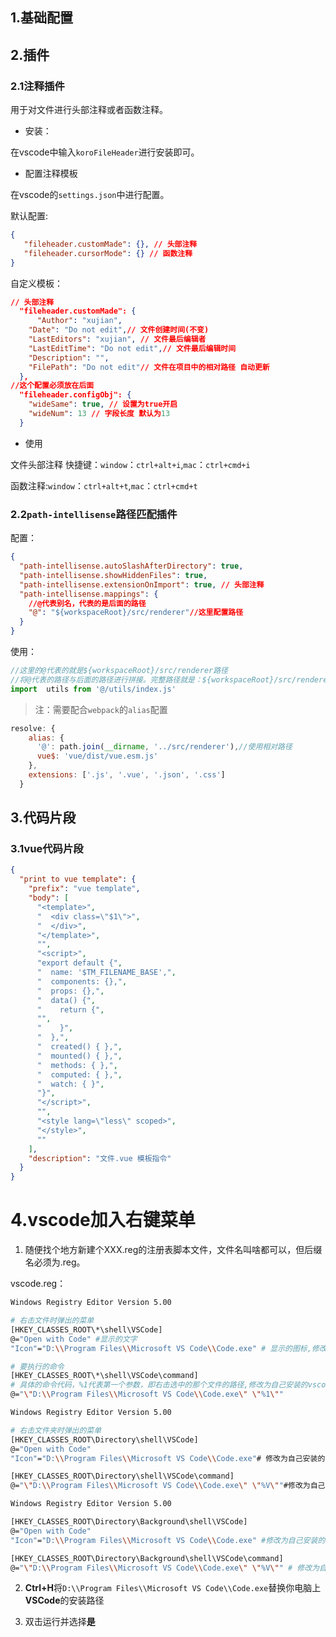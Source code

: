 ## 1.基础配置

## 2.插件

### 2.1注释插件

用于对文件进行头部注释或者函数注释。

- 安装：

在vscode中输入`koroFileHeader`进行安装即可。

- 配置注释模板

在vscode的`settings.json`中进行配置。

默认配置:

```json
{
   "fileheader.customMade": {}, // 头部注释
   "fileheader.cursorMode": {} // 函数注释 
}
```

自定义模板：

```json
// 头部注释
  "fileheader.customMade": {
      "Author": "xujian",
    "Date": "Do not edit",// 文件创建时间(不变)
    "LastEditors": "xujian", // 文件最后编辑者
    "LastEditTime": "Do not edit",// 文件最后编辑时间
    "Description": "",
    "FilePath": "Do not edit"// 文件在项目中的相对路径 自动更新
  },
//这个配置必须放在后面
  "fileheader.configObj": {
    "wideSame": true, // 设置为true开启
    "wideNum": 13 // 字段长度 默认为13
  }
```

- 使用

文件头部注释 快捷键：`window`：`ctrl+alt+i`,`mac`：`ctrl+cmd+i`

函数注释:`window`：`ctrl+alt+t`,`mac`：`ctrl+cmd+t`

### 2.2`path-intellisense`路径匹配插件

配置：

```json
{
  "path-intellisense.autoSlashAfterDirectory": true,
  "path-intellisense.showHiddenFiles": true,
  "path-intellisense.extensionOnImport": true, // 头部注释
  "path-intellisense.mappings": {
    //@代表别名，代表的是后面的路径
    "@": "${workspaceRoot}/src/renderer"//这里配置路径
  }
}
```

使用：

```js
//这里的@代表的就是${workspaceRoot}/src/renderer路径
//将@代表的路径与后面的路径进行拼接。完整路径就是：${workspaceRoot}/src/renderer/utils/index.js
import  utils from '@/utils/index.js'
```

> 注：需要配合`webpack`的`alias`配置

```js
resolve: {
    alias: {
      '@': path.join(__dirname, '../src/renderer'),//使用相对路径
      vue$: 'vue/dist/vue.esm.js'
    },
    extensions: ['.js', '.vue', '.json', '.css']
  }
```

## 3.代码片段

### 3.1vue代码片段

```json
{
  "print to vue template": {
    "prefix": "vue template",
    "body": [
      "<template>",
      "  <div class=\"$1\">",
      "  </div>",
      "</template>",
      "",
      "<script>",
      "export default {",
      "  name: '$TM_FILENAME_BASE',",
      "  components: {},",
      "  props: {},",
      "  data() {",
      "    return {",
      "",
      "    }",
      "  },",
      "  created() { },",
      "  mounted() { },",
      "  methods: { },",
      "  computed: { },",
      "  watch: { }",
      "}",
      "</script>",
      "",
      "<style lang=\"less\" scoped>",
      "</style>",
      ""
    ],
    "description": "文件.vue 模板指令"
  }
}
```

# 4.vscode加入右键菜单

1. 随便找个地方新建个XXX.reg的注册表脚本文件，文件名叫啥都可以，但后缀名必须为.reg。

vscode.reg：

```bash
Windows Registry Editor Version 5.00

# 右击文件时弹出的菜单
[HKEY_CLASSES_ROOT\*\shell\VSCode]
@="Open with Code" #显示的文字
"Icon"="D:\\Program Files\\Microsoft VS Code\\Code.exe" # 显示的图标,修改为自己安装的vscode路径

# 要执行的命令
[HKEY_CLASSES_ROOT\*\shell\VSCode\command]
# 具体的命令代码，%1代表第一个参数，即右击选中的那个文件的路径,修改为自己安装的vscode路径
@="\"D:\\Program Files\\Microsoft VS Code\\Code.exe\" \"%1\""

Windows Registry Editor Version 5.00

# 右击文件夹时弹出的菜单
[HKEY_CLASSES_ROOT\Directory\shell\VSCode]
@="Open with Code"
"Icon"="D:\\Program Files\\Microsoft VS Code\\Code.exe"# 修改为自己安装的vscode路径

[HKEY_CLASSES_ROOT\Directory\shell\VSCode\command]
@="\"D:\\Program Files\\Microsoft VS Code\\Code.exe\" \"%V\""#修改为自己安装的vscode路径

Windows Registry Editor Version 5.00

[HKEY_CLASSES_ROOT\Directory\Background\shell\VSCode]
@="Open with Code"
"Icon"="D:\\Program Files\\Microsoft VS Code\\Code.exe" #修改为自己安装的vscode路径

[HKEY_CLASSES_ROOT\Directory\Background\shell\VSCode\command]
@="\"D:\\Program Files\\Microsoft VS Code\\Code.exe\" \"%V\"" # 修改为自己安装的vscode路径
```

2. **Ctrl+H**将`D:\\Program Files\\Microsoft VS Code\\Code.exe`替换你电脑上**VSCode**的安装路径

3. 双击运行并选择**是**

